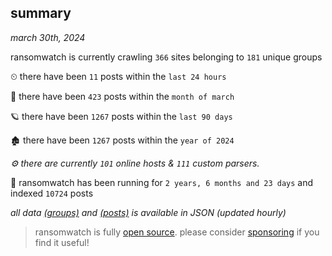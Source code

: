 
## summary
_march 30th, 2024_

ransomwatch is currently crawling `366` sites belonging to `181` unique groups

⏲ there have been `11` posts within the `last 24 hours`

🦈 there have been `423` posts within the `month of march`

🪐 there have been `1267` posts within the `last 90 days`

🏚 there have been `1267` posts within the `year of 2024`

_⚙️ there are currently `101` online hosts & `111` custom parsers._

🦕 ransomwatch has been running for `2 years, 6 months and 23 days` and indexed `10724` posts

_all data  [(groups)](http://ransomwhat.telemetry.ltd/groups) and [(posts)](http://ransomwhat.telemetry.ltd/posts) is available in JSON (updated hourly)_

> ransomwatch is fully [open source](https://github.com/joshhighet/ransomwatch#ransomwatch--). please consider [sponsoring](https://github.com/sponsors/joshhighet) if you find it useful!
